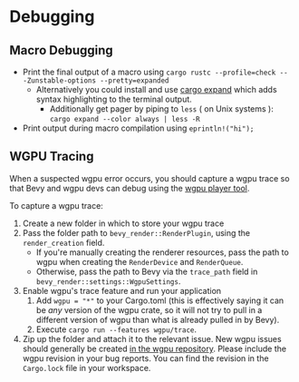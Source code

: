 # Debugging

## Macro Debugging

* Print the final output of a macro using `cargo rustc --profile=check -- -Zunstable-options --pretty=expanded`
  * Alternatively you could install and use [cargo expand](https://github.com/dtolnay/cargo-expand) which adds syntax highlighting to the terminal output.
    * Additionally get pager by piping to `less` ( on Unix systems ): `cargo expand --color always | less -R`
* Print output during macro compilation using `eprintln!("hi");`

## WGPU Tracing

When a suspected wgpu error occurs, you should capture a wgpu trace so that Bevy and wgpu devs can debug using the [wgpu player tool](https://github.com/gfx-rs/wgpu/wiki/Debugging-wgpu-Applications#tracing-infrastructure).

To capture a wgpu trace:

1. Create a new folder in which to store your wgpu trace
2. Pass the folder path to `bevy_render::RenderPlugin`, using the `render_creation` field.
   * If you're manually creating the renderer resources, pass the path to wgpu when creating the `RenderDevice` and `RenderQueue`.
   * Otherwise, pass the path to Bevy via the `trace_path` field in `bevy_render::settings::WgpuSettings`.
3. Enable wgpu's trace feature and run your application
   1. Add `wgpu = "*"` to your Cargo.toml (this is effectively saying it can be *any* version of the wgpu crate, so it will not try to pull in a different version of wgpu than what is already pulled in by Bevy).
   2. Execute `cargo run --features wgpu/trace`.
4. Zip up the folder and attach it to the relevant issue. New wgpu issues should generally be created [in the wgpu repository](https://github.com/gfx-rs/wgpu). Please include the wgpu revision in your bug reports. You can find the revision in the `Cargo.lock` file in your workspace.
